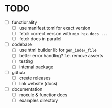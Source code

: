 # TODO

- [ ] functionality
  - [ ] use manifest.toml for exact version
  - [ ] fetch correct version with `mix hex.docs ...`
  - [ ] fetch docs in parallel
- [ ] codebase
  - [ ] use html builder lib for `gen_index_file`
  - [ ] better error handling? f.e. remove asserts
  - [ ] testing
  - [ ] internal package
- [ ] github
  - [ ] create releases
  - [ ] link website (docs)
- [ ] documentation
  - [ ] module & function docs
  - [ ] examples directory
